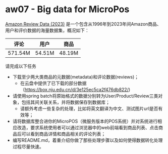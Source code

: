 # aw07 - Big data for MicroPos


[Amazon Review Data (2023)](https://amazon-reviews-2023.github.io/) 是一个包含从1996年到2023年间Amazon商品、用户和评价数据的海量数据集，概况如下：

|评论| 用户 | 商品 |
|--| -- | -- |
|571.54M|54.51M|48.19M|


请完成以下任务

- 下载至少两大类商品的元数据(metadata)和评论数据(reviews)；
  - 在云盘中提供了已下载的部分数据（https://box.nju.edu.cn/d/3e125ec5ca2f476db822/)
- 请使用spring batch将原始格式的数据分别转为User/Product/Review三类对象，包括其间关联关系，并将数据保存到数据库；
  - 请额外考虑一些复杂的处理，比如将英文翻译为中文、测试图片url是否有效等；
- 请将数据库整合进你的MicroPOS（微服务版本的POS系统）并对系统进行相应改造，要求系统使用者可以通过浏览器中的web前端看到商品列表、点击商品后可以看到商品详情和商品相关的评论列表；
- 编写README.md，着重介绍你做了那些处理步骤以及如何使得数据转化处理过程尽量快速。
